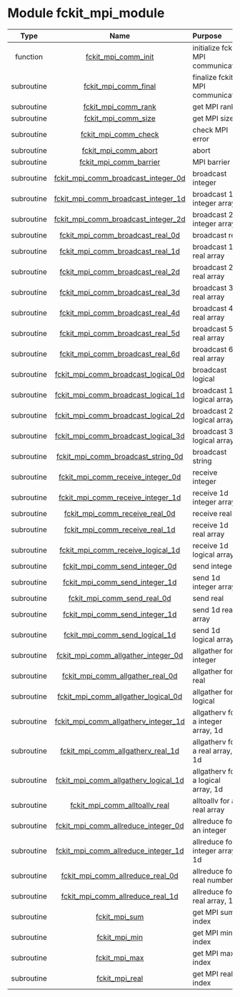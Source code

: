 # Module fckit_mpi_module

| Type | Name | Purpose |
| :--: | :--: | :---------- |
| function | [fckit_mpi_comm_init](https://github.com/benjaminmenetrier/bump-standalone/tree/master/src/fckit_mpi_module.F90#L95) | initialize fckit MPI communicator |
| subroutine | [fckit_mpi_comm_final](https://github.com/benjaminmenetrier/bump-standalone/tree/master/src/fckit_mpi_module.F90#L133) | finalize fckit MPI communicator |
| subroutine | [fckit_mpi_comm_rank](https://github.com/benjaminmenetrier/bump-standalone/tree/master/src/fckit_mpi_module.F90#L171) | get MPI rank |
| subroutine | [fckit_mpi_comm_size](https://github.com/benjaminmenetrier/bump-standalone/tree/master/src/fckit_mpi_module.F90#L196) | get MPI size |
| subroutine | [fckit_mpi_comm_check](https://github.com/benjaminmenetrier/bump-standalone/tree/master/src/fckit_mpi_module.F90#L221) | check MPI error |
| subroutine | [fckit_mpi_comm_abort](https://github.com/benjaminmenetrier/bump-standalone/tree/master/src/fckit_mpi_module.F90#L251) | abort |
| subroutine | [fckit_mpi_comm_barrier](https://github.com/benjaminmenetrier/bump-standalone/tree/master/src/fckit_mpi_module.F90#L274) | MPI barrier |
| subroutine | [fckit_mpi_comm_broadcast_integer_0d](https://github.com/benjaminmenetrier/bump-standalone/tree/master/src/fckit_mpi_module.F90#L296) | broadcast integer |
| subroutine | [fckit_mpi_comm_broadcast_integer_1d](https://github.com/benjaminmenetrier/bump-standalone/tree/master/src/fckit_mpi_module.F90#L320) | broadcast 1d integer array |
| subroutine | [fckit_mpi_comm_broadcast_integer_2d](https://github.com/benjaminmenetrier/bump-standalone/tree/master/src/fckit_mpi_module.F90#L344) | broadcast 2d integer array |
| subroutine | [fckit_mpi_comm_broadcast_real_0d](https://github.com/benjaminmenetrier/bump-standalone/tree/master/src/fckit_mpi_module.F90#L368) | broadcast real |
| subroutine | [fckit_mpi_comm_broadcast_real_1d](https://github.com/benjaminmenetrier/bump-standalone/tree/master/src/fckit_mpi_module.F90#L392) | broadcast 1d real array |
| subroutine | [fckit_mpi_comm_broadcast_real_2d](https://github.com/benjaminmenetrier/bump-standalone/tree/master/src/fckit_mpi_module.F90#L416) | broadcast 2d real array |
| subroutine | [fckit_mpi_comm_broadcast_real_3d](https://github.com/benjaminmenetrier/bump-standalone/tree/master/src/fckit_mpi_module.F90#L440) | broadcast 3d real array |
| subroutine | [fckit_mpi_comm_broadcast_real_4d](https://github.com/benjaminmenetrier/bump-standalone/tree/master/src/fckit_mpi_module.F90#L464) | broadcast 4d real array |
| subroutine | [fckit_mpi_comm_broadcast_real_5d](https://github.com/benjaminmenetrier/bump-standalone/tree/master/src/fckit_mpi_module.F90#L488) | broadcast 5d real array |
| subroutine | [fckit_mpi_comm_broadcast_real_6d](https://github.com/benjaminmenetrier/bump-standalone/tree/master/src/fckit_mpi_module.F90#L512) | broadcast 6d real array |
| subroutine | [fckit_mpi_comm_broadcast_logical_0d](https://github.com/benjaminmenetrier/bump-standalone/tree/master/src/fckit_mpi_module.F90#L536) | broadcast logical |
| subroutine | [fckit_mpi_comm_broadcast_logical_1d](https://github.com/benjaminmenetrier/bump-standalone/tree/master/src/fckit_mpi_module.F90#L560) | broadcast 1d logical array |
| subroutine | [fckit_mpi_comm_broadcast_logical_2d](https://github.com/benjaminmenetrier/bump-standalone/tree/master/src/fckit_mpi_module.F90#L584) | broadcast 2d logical array |
| subroutine | [fckit_mpi_comm_broadcast_logical_3d](https://github.com/benjaminmenetrier/bump-standalone/tree/master/src/fckit_mpi_module.F90#L608) | broadcast 3d logical array |
| subroutine | [fckit_mpi_comm_broadcast_string_0d](https://github.com/benjaminmenetrier/bump-standalone/tree/master/src/fckit_mpi_module.F90#L632) | broadcast string |
| subroutine | [fckit_mpi_comm_receive_integer_0d](https://github.com/benjaminmenetrier/bump-standalone/tree/master/src/fckit_mpi_module.F90#L656) | receive integer |
| subroutine | [fckit_mpi_comm_receive_integer_1d](https://github.com/benjaminmenetrier/bump-standalone/tree/master/src/fckit_mpi_module.F90#L682) | receive 1d integer array |
| subroutine | [fckit_mpi_comm_receive_real_0d](https://github.com/benjaminmenetrier/bump-standalone/tree/master/src/fckit_mpi_module.F90#L708) | receive real |
| subroutine | [fckit_mpi_comm_receive_real_1d](https://github.com/benjaminmenetrier/bump-standalone/tree/master/src/fckit_mpi_module.F90#L734) | receive 1d real array |
| subroutine | [fckit_mpi_comm_receive_logical_1d](https://github.com/benjaminmenetrier/bump-standalone/tree/master/src/fckit_mpi_module.F90#L760) | receive 1d logical array |
| subroutine | [fckit_mpi_comm_send_integer_0d](https://github.com/benjaminmenetrier/bump-standalone/tree/master/src/fckit_mpi_module.F90#L786) | send integer |
| subroutine | [fckit_mpi_comm_send_integer_1d](https://github.com/benjaminmenetrier/bump-standalone/tree/master/src/fckit_mpi_module.F90#L811) | send 1d integer array |
| subroutine | [fckit_mpi_comm_send_real_0d](https://github.com/benjaminmenetrier/bump-standalone/tree/master/src/fckit_mpi_module.F90#L836) | send real |
| subroutine | [fckit_mpi_comm_send_integer_1d](https://github.com/benjaminmenetrier/bump-standalone/tree/master/src/fckit_mpi_module.F90#L861) | send 1d real array |
| subroutine | [fckit_mpi_comm_send_logical_1d](https://github.com/benjaminmenetrier/bump-standalone/tree/master/src/fckit_mpi_module.F90#L886) | send 1d logical array |
| subroutine | [fckit_mpi_comm_allgather_integer_0d](https://github.com/benjaminmenetrier/bump-standalone/tree/master/src/fckit_mpi_module.F90#L911) | allgather for a integer |
| subroutine | [fckit_mpi_comm_allgather_real_0d](https://github.com/benjaminmenetrier/bump-standalone/tree/master/src/fckit_mpi_module.F90#L939) | allgather for a real |
| subroutine | [fckit_mpi_comm_allgather_logical_0d](https://github.com/benjaminmenetrier/bump-standalone/tree/master/src/fckit_mpi_module.F90#L967) | allgather for a logical |
| subroutine | [fckit_mpi_comm_allgatherv_integer_1d](https://github.com/benjaminmenetrier/bump-standalone/tree/master/src/fckit_mpi_module.F90#L995) | allgatherv for a integer array, 1d |
| subroutine | [fckit_mpi_comm_allgatherv_real_1d](https://github.com/benjaminmenetrier/bump-standalone/tree/master/src/fckit_mpi_module.F90#L1022) | allgatherv for a real array, 1d |
| subroutine | [fckit_mpi_comm_allgatherv_logical_1d](https://github.com/benjaminmenetrier/bump-standalone/tree/master/src/fckit_mpi_module.F90#L1049) | allgatherv for a logical array, 1d |
| subroutine | [fckit_mpi_comm_alltoallv_real](https://github.com/benjaminmenetrier/bump-standalone/tree/master/src/fckit_mpi_module.F90#L1076) | alltoallv for a real array |
| subroutine | [fckit_mpi_comm_allreduce_integer_0d](https://github.com/benjaminmenetrier/bump-standalone/tree/master/src/fckit_mpi_module.F90#L1104) | allreduce for an integer |
| subroutine | [fckit_mpi_comm_allreduce_integer_1d](https://github.com/benjaminmenetrier/bump-standalone/tree/master/src/fckit_mpi_module.F90#L1129) | allreduce for a integer array, 1d |
| subroutine | [fckit_mpi_comm_allreduce_real_0d](https://github.com/benjaminmenetrier/bump-standalone/tree/master/src/fckit_mpi_module.F90#L1154) | allreduce for a real number |
| subroutine | [fckit_mpi_comm_allreduce_real_1d](https://github.com/benjaminmenetrier/bump-standalone/tree/master/src/fckit_mpi_module.F90#L1179) | allreduce for a real array, 1d |
| subroutine | [fckit_mpi_sum](https://github.com/benjaminmenetrier/bump-standalone/tree/master/src/fckit_mpi_module.F90#L1204) | get MPI sum index |
| subroutine | [fckit_mpi_min](https://github.com/benjaminmenetrier/bump-standalone/tree/master/src/fckit_mpi_module.F90#L1218) | get MPI min index |
| subroutine | [fckit_mpi_max](https://github.com/benjaminmenetrier/bump-standalone/tree/master/src/fckit_mpi_module.F90#L1232) | get MPI max index |
| subroutine | [fckit_mpi_real](https://github.com/benjaminmenetrier/bump-standalone/tree/master/src/fckit_mpi_module.F90#L1246) | get MPI real index |
